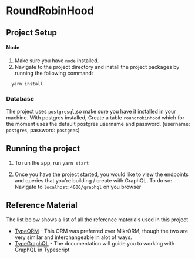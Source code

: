 # RoundRobinHood

## Project Setup

#### Node

1. Make sure you have `node` installed.
2. Navigate to the project directory and install the project packages by running the following command:

```
  yarn install
```

### Database

The project uses `postgresql`,so make sure you have it installed in your machine.
With postgres installed, Create a table `roundrobinhood` which for the moment uses the default postgres username and password. (username: `postgres`, password: `postgres`)

## Running the project

1. To run the app, run `yarn start`

2. Once you have the project started, you would like to view the endpoints and queries that you're building / create with GraphQL. To do so:
   Navigate to `localhost:4000/graphql` on you browser

## Reference Material

The list below shows a list of all the reference materials used in this project

- [TypeORM](https://typeorm.io/#/) - This ORM was preferred over MikrORM, though the two are very similar and interchangeable in alot of ways.
- [TypeGraphQL](https://typegraphql.com/) - The documentation will guide you to working with GraphQL in Typescript
